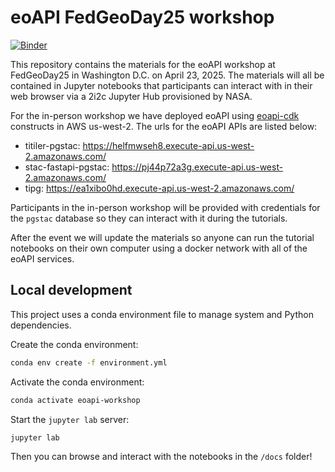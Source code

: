 # eoAPI FedGeoDay25 workshop

[![Binder](https://binder.opensci.2i2c.cloud/badge_logo.svg)](https://binder.opensci.2i2c.cloud/v2/gh/developmentseed/eoapi-fedgeoday25-workshop/main?urlpath=%2Fdoc%2Ftree%2Fdocs%2F00-introduction.ipynb)

This repository contains the materials for the eoAPI workshop at FedGeoDay25 in Washington D.C. on April 23, 2025.
The materials will all be contained in Jupyter notebooks that participants can interact with in their web browser via a 2i2c Jupyter Hub provisioned by NASA.

For the in-person workshop we have deployed eoAPI using [eoapi-cdk](https://github.com/developmentseed/eoapi-cdk) constructs in AWS us-west-2. The urls for the eoAPI APIs are listed below:

- titiler-pgstac: <https://helfmwseh8.execute-api.us-west-2.amazonaws.com/>
- stac-fastapi-pgstac: <https://pj44p72a3g.execute-api.us-west-2.amazonaws.com/>
- tipg: <https://ea1xibo0hd.execute-api.us-west-2.amazonaws.com/>

Participants in the in-person workshop will be provided with credentials for the `pgstac` database so they can interact with it during the tutorials.

After the event we will update the materials so anyone can run the tutorial notebooks on their own computer using a docker network with all of the eoAPI services.

## Local development

This project uses a conda environment file to manage system and Python dependencies.

Create the conda environment:

```bash
conda env create -f environment.yml
```

Activate the conda environment:

```bash
conda activate eoapi-workshop 
```

Start the `jupyter lab` server:

```bash
jupyter lab
```

Then you can browse and interact with the notebooks in the `/docs` folder!
